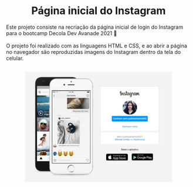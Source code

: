 <h1 align="center"> Página inicial do Instagram </h1>

Este projeto consiste na recriação da página inicial de login do Instagram para o bootcamp Decola Dev Avanade 2021 :orange_heart: </br></br>
O projeto foi realizado com as linguagens HTML e CSS, e ao abrir a página no navegador são reproduzidas imagens do Instagram dentro da tela do celular.

<h2 align="center">
<img src="https://github.com/Patricia092/Instagram/blob/master/tela.PNG" width="400" height="300"/>
</h2>


